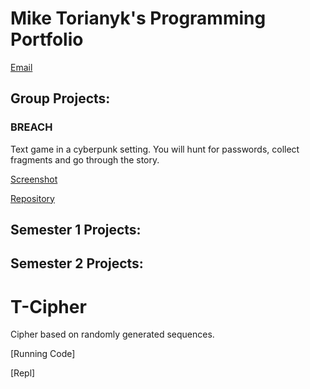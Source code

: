 # Mike Torianyk's Programming Portfolio

[Email](aleksandrovsergej1976@gmail.com)

## Group Projects:

### BREACH

Text game in a cyberpunk setting. You will hunt for passwords, collect fragments and go through the story.

[Screenshot](https://github.com/thorium55095/portfolio/blob/main/Screenshot%202023-05-21%208.31.10%20PM.png)

[Repository](https://github.com/ArtAcapella/RPG_Group_Project/)

## Semester 1 Projects:

## Semester 2 Projects:

# T-Cipher

Cipher based on randomly generated sequences.

[Running Code]

[Repl]
